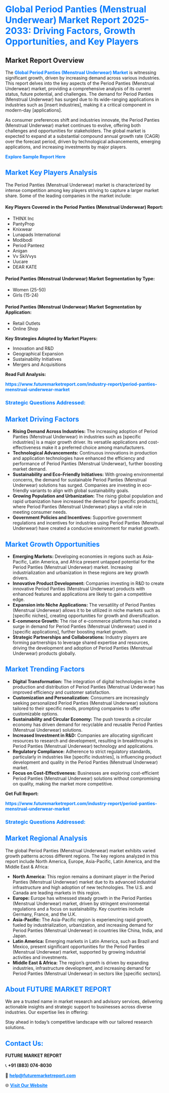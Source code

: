 <h1 style="color: #007BFF;">Global Period Panties (Menstrual Underwear) Market Report 2025-2033: Driving Factors, Growth Opportunities, and Key Players</h1>

<section id="overview">
<h2>Market Report Overview</h2>
<p>The <a href="https://www.futuremarketreport.com/industry-report/period-panties-menstrual-underwear-market" style="color: #007BFF; text-decoration: none;"><strong>Global Period Panties (Menstrual Underwear) Market</strong></a> is witnessing significant growth, driven by increasing demand across various industries. This report delves into the key aspects of the Period Panties (Menstrual Underwear) market, providing a comprehensive analysis of its current status, future potential, and challenges. The demand for Period Panties (Menstrual Underwear) has surged due to its wide-ranging applications in industries such as [insert industries], making it a critical component in modern-day [applications].</p>
<p>As consumer preferences shift and industries innovate, the Period Panties (Menstrual Underwear) market continues to evolve, offering both challenges and opportunities for stakeholders. The global market is expected to expand at a substantial compound annual growth rate (CAGR) over the forecast period, driven by technological advancements, emerging applications, and increasing investments by major players.</p>
</section>

<section id="overview">
<p><a href="https://www.futuremarketreport.com/request-sample/reportId=85728" style="color: #007BFF; text-decoration: none;"><strong>Explore Sample Report Here</strong></a></p>
</section>

<section id="key-players">
<h2 style="color: #007BFF;">Market Key Players Analysis</h2>
<p>The Period Panties (Menstrual Underwear) market is characterized by intense competition among key players striving to capture a larger market share. Some of the leading companies in the market include:</p>
<h4>Key Players Covered in the Period Panties (Menstrual Underwear) Report:</h4>
<ul><li>THINX Inc</li><li>PantyProp</li><li>Knixwear</li><li>Lunapads International</li><li>Modibodi</li><li>Period Panteez</li><li>Anigan</li><li>Vv SkiVvys</li><li>Uucare</li><li>DEAR KATE</li></ul>
<h4>Period Panties (Menstrual Underwear) Market Segmentation by Type:</h4>
<ul><li>Women (25-50)</li><li>Girls (15-24)</li></ul>

<h4>Period Panties (Menstrual Underwear) Market Segmentation by Application:</h4>
<ul><li>Retail Outlets</li><li>Online Shop</li></ul>
<p><strong>Key Strategies Adopted by Market Players:</strong></p>
<ul>
<li>Innovation and R&D</li>
<li>Geographical Expansion</li>
<li>Sustainability Initiatives</li>
<li>Mergers and Acquisitions</li>
</ul>
</section>

<section>
<p><strong>Read Full Analysis: </strong></p><a href="https://www.futuremarketreport.com/industry-report/period-panties-menstrual-underwear-market" style="color: #007BFF; text-decoration: none;"><strong>https://www.futuremarketreport.com/industry-report/period-panties-menstrual-underwear-market</strong></a>
<h3 style="color: #007BFF;">Strategic Questions Addressed:</h3>
</section>

<section id="driving-factors">
<h2 style="color: #007BFF;">Market Driving Factors</h2>
<ul>
<li><strong>Rising Demand Across Industries:</strong> The increasing adoption of Period Panties (Menstrual Underwear) in industries such as [specific industries] is a major growth driver. Its versatile applications and cost-effectiveness make it a preferred choice among manufacturers.</li>
<li><strong>Technological Advancements:</strong> Continuous innovations in production and application technologies have enhanced the efficiency and performance of Period Panties (Menstrual Underwear), further boosting market demand.</li>
<li><strong>Sustainability and Eco-Friendly Initiatives:</strong> With growing environmental concerns, the demand for sustainable Period Panties (Menstrual Underwear) solutions has surged. Companies are investing in eco-friendly variants to align with global sustainability goals.</li>
<li><strong>Growing Population and Urbanization:</strong> The rising global population and rapid urbanization have increased the demand for [specific products], where Period Panties (Menstrual Underwear) plays a vital role in meeting consumer needs.</li>
<li><strong>Government Policies and Incentives:</strong> Supportive government regulations and incentives for industries using Period Panties (Menstrual Underwear) have created a conducive environment for market growth.</li>
</ul>
</section>

<section id="growth-opportunities">
<h2 style="color: #007BFF;">Market Growth Opportunities</h2>
<ul>
<li><strong>Emerging Markets:</strong> Developing economies in regions such as Asia-Pacific, Latin America, and Africa present untapped potential for the Period Panties (Menstrual Underwear) market. Increasing industrialization and urbanization in these regions are key growth drivers.</li>
<li><strong>Innovative Product Development:</strong> Companies investing in R&D to create innovative Period Panties (Menstrual Underwear) products with enhanced features and applications are likely to gain a competitive edge.</li>
<li><strong>Expansion into Niche Applications:</strong> The versatility of Period Panties (Menstrual Underwear) allows it to be utilized in niche markets such as [specific niches], creating opportunities for growth and diversification.</li>
<li><strong>E-commerce Growth:</strong> The rise of e-commerce platforms has created a surge in demand for Period Panties (Menstrual Underwear) used in [specific applications], further boosting market growth.</li>
<li><strong>Strategic Partnerships and Collaborations:</strong> Industry players are forming partnerships to leverage shared expertise and resources, driving the development and adoption of Period Panties (Menstrual Underwear) products globally.</li>
</ul>
</section>

<section id="trending-factors">
<h2 style="color: #007BFF;">Market Trending Factors</h2>
<ul>
<li><strong>Digital Transformation:</strong> The integration of digital technologies in the production and distribution of Period Panties (Menstrual Underwear) has improved efficiency and customer satisfaction.</li>
<li><strong>Customization and Personalization:</strong> Consumers are increasingly seeking personalized Period Panties (Menstrual Underwear) solutions tailored to their specific needs, prompting companies to offer customizable options.</li>
<li><strong>Sustainability and Circular Economy:</strong> The push towards a circular economy has driven demand for recyclable and reusable Period Panties (Menstrual Underwear) solutions.</li>
<li><strong>Increased Investment in R&D:</strong> Companies are allocating significant resources to research and development, resulting in breakthroughs in Period Panties (Menstrual Underwear) technology and applications.</li>
<li><strong>Regulatory Compliance:</strong> Adherence to strict regulatory standards, particularly in industries like [specific industries], is influencing product development and quality in the Period Panties (Menstrual Underwear) market.</li>
<li><strong>Focus on Cost-Effectiveness:</strong> Businesses are exploring cost-efficient Period Panties (Menstrual Underwear) solutions without compromising on quality, making the market more competitive.</li>
</ul>
</section>

<section>
<p><strong>Get Full Report: </strong></p><a href="https://www.futuremarketreport.com/industry-report/period-panties-menstrual-underwear-market" style="color: #007BFF; text-decoration: none;"><strong>https://www.futuremarketreport.com/industry-report/period-panties-menstrual-underwear-market</strong></a>
<h3 style="color: #007BFF;">Strategic Questions Addressed:</h3>
</section>


<section id="regional-analysis">
<h2 style="color: #007BFF;">Market Regional Analysis</h2>
<p>The global Period Panties (Menstrual Underwear) market exhibits varied growth patterns across different regions. The key regions analyzed in this report include North America, Europe, Asia-Pacific, Latin America, and the Middle East & Africa:</p>
<ul>
<li><strong>North America:</strong> This region remains a dominant player in the Period Panties (Menstrual Underwear) market due to its advanced industrial infrastructure and high adoption of new technologies. The U.S. and Canada are leading markets in this region.</li>
<li><strong>Europe:</strong> Europe has witnessed steady growth in the Period Panties (Menstrual Underwear) market, driven by stringent environmental regulations and a focus on sustainability. Key countries include Germany, France, and the U.K.</li>
<li><strong>Asia-Pacific:</strong> The Asia-Pacific region is experiencing rapid growth, fueled by industrialization, urbanization, and increasing demand for Period Panties (Menstrual Underwear) in countries like China, India, and Japan.</li>
<li><strong>Latin America:</strong> Emerging markets in Latin America, such as Brazil and Mexico, present significant opportunities for the Period Panties (Menstrual Underwear) market, supported by growing industrial activities and investments.</li>
<li><strong>Middle East & Africa:</strong> The region’s growth is driven by expanding industries, infrastructure development, and increasing demand for Period Panties (Menstrual Underwear) in sectors like [specific sectors].</li>
</ul>
</section>

<footer>
<h2 style="color: #007BFF;">About FUTURE MARKET REPORT</h2>
<p>We are a trusted name in market research and advisory services, delivering actionable insights and strategic support to businesses across diverse industries. Our expertise lies in offering:</p>

<p>Stay ahead in today’s competitive landscape with our tailored research solutions.</p>

<h2 style="color: #007BFF;">Contact Us:</h2>
<p><strong>FUTURE MARKET REPORT</strong></p>
<p>📞 <strong>+91 (883) 074-8030</strong></p>
<p>📧 <strong><a href="mailto:help@futuremarketreport.com" style="color: #007BFF;">help@futuremarketreport.com</a></strong></p>
<p>🌐 <strong><a href="https://www.futuremarketreport.com/" style="color: #007BFF;">Visit Our Website</a></strong></p>
</footer>